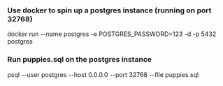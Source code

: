 ### Use docker to spin up a postgres instance (running on port 32768)
docker run --name postgres -e POSTGRES_PASSWORD=123 -d -p 5432 postgres

### Run puppies.sql on the postgres instance
psql --user postgres --host 0.0.0.0 --port 32768 --file puppies.sql
